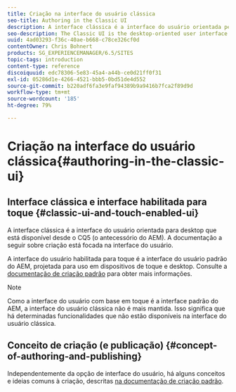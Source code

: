 ```yaml
---
title: Criação na interface do usuário clássica
seo-title: Authoring in the Classic UI
description: A interface clássica é a interface do usuário orientada pelo desktop disponível desde o CQ5. A documentação a seguir sobre criação está focada na interface do usuário. A interface do usuário habilitada para toque é a interface do usuário padrão do AEM, projetada para uso em dispositivos de toque e desktop. Consulte a documentação de criação padrão para obter mais informações.
seo-description: The Classic UI is the desktop-oriented user interface that as been available since CQ5. The following documentation on authoring is focused on this UI. The touch-based UI is the new standard user interface for AEM, designed for use on both touch and desktop devices. Please see the standard authoring documentation for further information.
uuid: 4ad03293-f36c-40ae-b668-c78ce326cf0d
contentOwner: Chris Bohnert
products: SG_EXPERIENCEMANAGER/6.5/SITES
topic-tags: introduction
content-type: reference
discoiquuid: edc78306-5e83-45a4-a44b-ce0d21ff0f31
exl-id: 05286d1e-4266-4521-bbb5-0bd51de4d552
source-git-commit: b220adf6fa3e9faf94389b9a9416b7fca2f89d9d
workflow-type: tm+mt
source-wordcount: '185'
ht-degree: 79%

---
```


# Criação na interface do usuário clássica{#authoring-in-the-classic-ui}

## Interface clássica e interface habilitada para toque {#classic-ui-and-touch-enabled-ui}

A interface clássica é a interface do usuário orientada para desktop que está disponível desde o CQ5 (o antecessório do AEM). A documentação a seguir sobre criação está focada na interface do usuário.

A interface do usuário habilitada para toque é a interface do usuário padrão do AEM, projetada para uso em dispositivos de toque e desktop. Consulte a [documentação de criação padrão](/help/sites-authoring/author.md) para obter mais informações.

>[!NOTE]
>
>Como a interface do usuário com base em toque é a interface padrão do AEM, a interface do usuário clássica não é mais mantida. Isso significa que há determinadas funcionalidades que não estão disponíveis na interface do usuário clássica.

## Conceito de criação (e publicação) {#concept-of-authoring-and-publishing}

Independentemente da opção de interface do usuário, há alguns conceitos e ideias comuns à criação, descritas [na documentação de criação padrão](/help/sites-authoring/author.md#concept-of-authoring-and-publishing).
